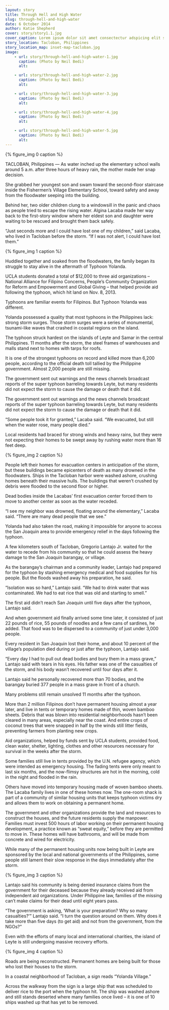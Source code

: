 ```yaml
---
layout: story
title: Through Hell and High Water
slug: through-hell-and-high-water
date: 6 October 2014
author: Katie Shepherd
cover: story/story1.1.jpg
cover_caption: Lorem ipsum dolor sit amet consectectur adspicing elit sed do eisumod.
story_location: Tacloban, Philippines
story_location_map: inset-map-tacloban.jpg
image:
    - url: story/through-hell-and-high-water-1.jpg
      caption: (Photo by Neil Bedi)
      alt: 

    - url: story/through-hell-and-high-water-2.jpg
      caption: (Photo by Neil Bedi)
      alt: 

    - url: story/through-hell-and-high-water-3.jpg
      caption: (Photo by Neil Bedi)
      alt:

    - url: story/through-hell-and-high-water-4.jpg
      caption: (Photo by Neil Bedi)
      alt:

    - url: story/through-hell-and-high-water-5.jpg
      caption: (Photo by Neil Bedi)
      alt:  
---
```


{% figure_img 0 caption %}

TACLOBAN, Philippines — As water inched up the elementary school walls around 5 a.m. after three hours of heavy rain, the mother made her snap decision.

She grabbed her youngest son and swam toward the second-floor staircase inside the Fishermen’s Village Elementary School, toward safety and away from the floodwater seeping into the building. 

Behind her, two older children clung to a windowsill in the panic and chaos as people tried to escape the rising water. Algina Lacaba made her way back to the first-story window where her eldest son and daughter were waiting to be rescued and brought them back safely. 

“Just seconds more and I could have lost one of my children,” said Lacaba, who lived in Tacloban before the storm. “If I was not alert, I could have lost them.” 

{% figure_img 1 caption %}

Huddled together and soaked from the floodwaters, the family began its struggle to stay alive in the aftermath of Typhoon Yolanda.

UCLA students donated a total of $12,000 to three aid organizations – National Alliance for Filipino Concerns, People’s Community Organization for Reform and Empowerment and Global Giving – that helped provide aid following the typhoon, which hit land on Nov. 8, 2013. 

Typhoons are familiar events for Filipinos. But Typhoon Yolanda was different. 

Yolanda possessed a quality that most typhoons in the Philippines lack: strong storm surges. Those storm surges were a series of monumental, tsunami-like waves that crashed in coastal regions on the island.

The typhoon struck hardest on the islands of Leyte and Samar in the central Philippines. 11 months after the storm, the steel frames of warehouses and malls stand next to homes with tarps for roofs.  

It is one of the strongest typhoons on record and killed more than 6,200 people, according to the official death toll tallied by the Philippine government. Almost 2,000 people are still missing.

The government sent out warnings and the news channels broadcast reports of the super typhoon barreling towards Leyte, but many residents did not expect the storm to cause the damage or death that it did. 

The government sent out warnings and the news channels broadcast reports of the super typhoon barreling towards Leyte, but many residents did not expect the storm to cause the damage or death that it did. 

“Some people took it for granted,” Lacaba said. “We evacuated, but still when the water rose, many people died.”

Local residents had braced for strong winds and heavy rains, but they were not expecting their homes to be swept away by rushing water more than 16 feet deep.

{% figure_img 2 caption %}

People left their homes for evacuation centers in anticipation of the storm, but these buildings became epicenters of death as many drowned in the floodwaters. Ships in the Tacloban harbor were washed ashore, crushing homes beneath their massive hulls. The buildings that weren’t crushed by debris were flooded to the second floor or higher. 

Dead bodies inside the Lacabas’ first evacuation center forced them to move to another center as soon as the water receded.  

“I see my neighbor was drowned, floating around the elementary,” Lacaba said. “There are many dead people that we see.”

Yolanda had also taken the road, making it impossible for anyone to access the San Joaquin area to provide emergency relief in the days following the typhoon. 

A few kilometers south of Tacloban, Gregorio Lantajo Jr. waited for the water to recede from his community so that he could assess the heavy damage to the San Joaquin barangay, or village.

As the barangay’s chairman and a community leader, Lantajo had prepared for the typhoon by stashing emergency medical and food supplies for his people. But the floods washed away his preparation, he said. 

“Isolation was so hard,” Lantajo said. “We had to drink water that was contaminated. We had to eat rice that was old and starting to smell.”

The first aid didn’t reach San Joaquin until five days after the typhoon, Lantajo said. 

And when government aid finally arrived some time later, it consisted of just 22 pounds of rice, 55 pounds of noodles and a few cans of sardines, he added. That food was to be dispersed to a community of just under 3,000 people.

Every resident in San Joaquin lost their home, and about 10 percent of the village’s population died during or just after the typhoon, Lantajo said. 

“Every day I had to pull out dead bodies and bury them in a mass grave,” Lantajo said with tears in his eyes. His father was one of the casualties of the storm, and his body wasn’t recovered until four days after it. 

Lantajo said he personally recovered more than 70 bodies, and the barangay buried 377 people in a mass grave in front of a church. 

Many problems still remain unsolved 11 months after the typhoon. 

More than 2 million Filipinos don’t have permanent housing almost a year later, and live in tents or temporary homes made of thin, woven bamboo sheets. Debris that was blown into residential neighborhoods hasn’t been cleared in many areas, especially near the coast. And entire crops of coconut trees that were snapped in half by the winds still litter fields, preventing farmers from planting new crops. 

Aid organizations, helped by funds sent by UCLA students, provided food, clean water, shelter, lighting, clothes and other resources necessary for survival in the weeks after the storm. 

Some families still live in tents provided by the U.N. refugee agency, which were intended as emergency housing. The fading tents were only meant to last six months, and the now-flimsy structures are hot in the morning, cold in the night and flooded in the rain.

Others have moved into temporary housing made of woven bamboo sheets. The Lacaba family lives in one of these homes now. The one-room shack is part of a community of similar housing units that keeps typhoon victims dry and allows them to work on obtaining a permanent home. 

The government and other organizations provide the land and resources to construct the houses, and the future residents supply the manpower. Families must invest 500 hours of labor working on their permanent housing development, a practice known as “sweat equity,” before they are permitted to move in. These homes will have bathrooms, and will be made from concrete and wired for electricity. 

While many of the permanent housing units now being built in Leyte are sponsored by the local and national governments of the Philippines, some people still lament their slow response in the days immediately after the storm.

{% figure_img 3 caption %}

Lantajo said his community is being denied insurance claims from the government for their deceased because they already received aid from independent aid organizations. Under Philippine law, families of the missing can’t make claims for their dead until eight years pass. 

“The government is asking, ‘What is your preparation? Why so many casualties?’” Lantajo said. “I turn the question around on them. Why does it take more than five days (to get aid) and not from the government, from the NGOs?”

Even with the efforts of many local and international charities, the island of Leyte is still undergoing massive recovery efforts. 

{% figure_img 4 caption %}

Roads are being reconstructed. Permanent homes are being built for those who lost their houses to the storm. 

In a coastal neighborhood of Tacloban, a sign reads “Yolanda Village.” 

Across the walkway from the sign is a large ship that was scheduled to deliver rice to the port when the typhoon hit. The ship was washed ashore and still stands deserted where many families once lived – it is one of 10 ships washed up that has yet to be removed. 